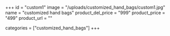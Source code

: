 +++
id = "custom1"
image = "/uploads/customized_hand_bags/custom1.jpg"
name = "customized hand bags"
product_del_price = "999"
product_price = "499"
product_url = ""

categories = ["customized_hand_bags"]
+++
